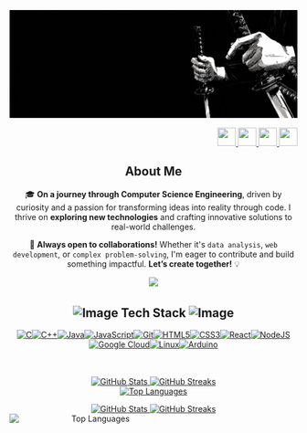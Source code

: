 <p align="center">
  <img src="https://github.com/Nirupam-Ghosh2004/Nirupam-Ghosh2004/blob/main/Ada%20heading.gif" alt="Header GIF">
</p>

<p align="right"> <a href="https://discord.com/users/tuhin0305" target="_blank" rel="noreferrer"> <picture> <source media="(prefers-color-scheme: dark)" srcset="https://raw.githubusercontent.com/danielcranney/readme-generator/main/public/icons/socials/discord-dark.svg" /> <source media="(prefers-color-scheme: light)" srcset="https://raw.githubusercontent.com/danielcranney/readme-generator/main/public/icons/socials/discord.svg" /> <img src="https://raw.githubusercontent.com/danielcranney/readme-generator/main/public/icons/socials/discord.svg" width="32" height="32" /> </picture> </a> <a href="https://www.github.com/Nirupam-Ghosh2004" target="_blank" rel="noreferrer"> <picture> <source media="(prefers-color-scheme: dark)" srcset="https://raw.githubusercontent.com/danielcranney/readme-generator/main/public/icons/socials/github-dark.svg" /> <source media="(prefers-color-scheme: light)" srcset="https://raw.githubusercontent.com/danielcranney/readme-generator/main/public/icons/socials/github.svg" /> <img src="https://raw.githubusercontent.com/danielcranney/readme-generator/main/public/icons/socials/github.svg" width="32" height="32" /> </picture> </a> <a href="http://www.instagram.com/thezenryuu" target="_blank" rel="noreferrer"> <picture> <source media="(prefers-color-scheme: dark)" srcset="https://raw.githubusercontent.com/danielcranney/readme-generator/main/public/icons/socials/instagram-dark.svg" /> <source media="(prefers-color-scheme: light)" srcset="https://raw.githubusercontent.com/danielcranney/readme-generator/main/public/icons/socials/instagram.svg" /> <img src="https://raw.githubusercontent.com/danielcranney/readme-generator/main/public/icons/socials/instagram.svg" width="32" height="32" /> </picture> </a> <a href="https://www.linkedin.com/in/nirupam-ghosh-087b0a288" target="_blank" rel="noreferrer"> <picture> <source media="(prefers-color-scheme: dark)" srcset="https://raw.githubusercontent.com/danielcranney/readme-generator/main/public/icons/socials/linkedin-dark.svg" /> <source media="(prefers-color-scheme: light)" srcset="https://raw.githubusercontent.com/danielcranney/readme-generator/main/public/icons/socials/linkedin.svg" /> <img src="https://raw.githubusercontent.com/danielcranney/readme-generator/main/public/icons/socials/linkedin.svg" width="32" height="32" /> </picture> </a></p>
</p>



<h2 align="center">About Me</h2>

<p align="center">
  🎓 <strong>On a journey through Computer Science Engineering</strong>, driven by curiosity and a passion for transforming ideas into reality through code.  
  I thrive on <strong>exploring new technologies</strong> and crafting innovative solutions to real-world challenges.  
</p>

<p align="center">
  🚀 <strong>Always open to collaborations!</strong> Whether it's <code>data analysis</code>, <code>web development</code>, or <code>complex problem-solving</code>,  
  I'm eager to contribute and build something impactful. <strong>Let’s create together!</strong> 💡
</p>

<p align="center">
  <img src="https://readme-typing-svg.demolab.com?font=Fira+Code&weight=500&size=18&duration=3000&pause=500&center=true&vCenter=true&width=600&height=25&lines=%F0%9F%92%BB+Code+%7C+Learn+%7C+Build+%7C+Repeat...;%F0%9F%9A%80+Always+Learning+%26+Exploring!">
</p>





<h2 align="center">
  <img src="https://github.com/Nirupam-Ghosh2004/banner/blob/main/code.gif" alt="Image" style="vertical-align: middle;" width="20">
  <span style="vertical-align: middle;">Tech Stack</span>
  <img src="https://github.com/Nirupam-Ghosh2004/banner/blob/main/code.gif" alt="Image" style="vertical-align: middle;" width="20">
</h2>


<p align="center">
<a href="https://docs.microsoft.com/en-us/cpp/?view=msvc-170" target="_blank" rel="noreferrer"><img src="https://raw.githubusercontent.com/danielcranney/readme-generator/main/public/icons/skills/c-colored.svg" width="36" height="36" alt="C" /></a><a href="https://docs.microsoft.com/en-us/cpp/?view=msvc-170" target="_blank" rel="noreferrer"><img src="https://raw.githubusercontent.com/danielcranney/readme-generator/main/public/icons/skills/cplusplus-colored.svg" width="36" height="36" alt="C++" /></a><a href="https://www.oracle.com/java/" target="_blank" rel="noreferrer"><img src="https://raw.githubusercontent.com/danielcranney/readme-generator/main/public/icons/skills/java-colored.svg" width="36" height="36" alt="Java" /></a><a href="https://developer.mozilla.org/en-US/docs/Web/JavaScript" target="_blank" rel="noreferrer"><img src="https://raw.githubusercontent.com/danielcranney/readme-generator/main/public/icons/skills/javascript-colored.svg" width="36" height="36" alt="JavaScript" /></a><a href="https://git-scm.com/" target="_blank" rel="noreferrer"><img src="https://raw.githubusercontent.com/danielcranney/readme-generator/main/public/icons/skills/git-colored.svg" width="36" height="36" alt="Git" /></a><a href="https://developer.mozilla.org/en-US/docs/Glossary/HTML5" target="_blank" rel="noreferrer"><img src="https://raw.githubusercontent.com/danielcranney/readme-generator/main/public/icons/skills/html5-colored.svg" width="36" height="36" alt="HTML5" /></a><a href="https://www.w3.org/TR/CSS/#css" target="_blank" rel="noreferrer"><img src="https://raw.githubusercontent.com/danielcranney/readme-generator/main/public/icons/skills/css3-colored.svg" width="36" height="36" alt="CSS3" /></a><a href="https://reactjs.org/" target="_blank" rel="noreferrer"><img src="https://raw.githubusercontent.com/danielcranney/readme-generator/main/public/icons/skills/react-colored.svg" width="36" height="36" alt="React" /></a><a href="https://nodejs.org/en/" target="_blank" rel="noreferrer"><img src="https://raw.githubusercontent.com/danielcranney/readme-generator/main/public/icons/skills/nodejs-colored.svg" width="36" height="36" alt="NodeJS" /></a><a href="https://cloud.google.com/" target="_blank" rel="noreferrer"><img src="https://raw.githubusercontent.com/danielcranney/readme-generator/main/public/icons/skills/googlecloud-colored.svg" width="36" height="36" alt="Google Cloud" /></a><a href="https://www.linux.org" target="_blank" rel="noreferrer"><img src="https://raw.githubusercontent.com/danielcranney/readme-generator/main/public/icons/skills/linux-colored.svg" width="36" height="36" alt="Linux" /></a><a href="https://store.arduino.cc/?gclid=Cj0KCQjw2eilBhCCARIsAG0Pf8uueBifykWcsSS4LPESeGQfxGVKJYnzV7bz471XfknQJy_1VINVWM8aAkLtEALw_wcB" target="_blank" rel="noreferrer"><img src="https://raw.githubusercontent.com/danielcranney/readme-generator/main/public/icons/skills/arduino-colored.svg" width="36" height="36" alt="Arduino" /></a>
</p>
<br>
<br>


<div align="center">

  <a href="https://github.com/Nirupam-Ghosh2004">
    <img src="https://github-readme-stats.vercel.app/api?username=Nirupam-Ghosh2004&show_icons=true&theme=dark&bg_color=0d1117&title_color=00FFFF&text_color=00FFFF&icon_color=00FFFF&hide_border=true" width="48%" alt="GitHub Stats">
  </a>

  <a href="https://github.com/Nirupam-Ghosh2004">
    <img src="https://github-readme-streak-stats.herokuapp.com/?user=Nirupam-Ghosh2004&theme=dark&background=0d1117&ring=00FFFF&fire=00FFFF&currStreakLabel=00FFFF&hide_border=true" width="48%" alt="GitHub Streaks">
  </a>
  <br>
  <a href="https://github.com/Nirupam-Ghosh2004">
     <img src="https://github-readme-stats.vercel.app/api/top-langs/?username=Nirupam-Ghosh2004&layout=compact&bg_color=0d1117&title_color=00FFFF&text_color=00FFFF&hide_border=true" width="50%" alt="Top Languages">
  </a>

</div>




<p align="center">
  
  <!-- First Row -->
  <a href="https://github.com/Nirupam-Ghosh2004">
    <img src="https://github-readme-stats.vercel.app/api?username=Nirupam-Ghosh2004&show_icons=true&theme=dark&bg_color=0d1117&title_color=00FFFF&text_color=00FFFF&icon_color=00FFFF&hide_border=true" width="48%" alt="GitHub Stats">
  </a>

  <a href="https://github.com/Nirupam-Ghosh2004">
    <img src="https://github-readme-streak-stats.herokuapp.com/?user=Nirupam-Ghosh2004&theme=dark&background=0d1117&ring=00FFFF&fire=00FFFF&currStreakLabel=00FFFF&hide_border=true" width="48%" alt="GitHub Streaks">
  </a>

  <!-- Second Row -->
  <a href="https://github.com/Nirupam-Ghosh2004">
    <img align="left" src="https://github-readme-stats.vercel.app/api/top-langs/?username=Nirupam-Ghosh2004&layout=compact&bg_color=0d1117&title_color=00FFFF&text_color=00FFFF&hide_border=true" width="60%" alt="Top Languages">
  </a>

</p>




